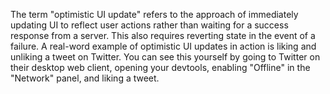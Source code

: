 The term "optimistic UI update" refers to the approach of immediately updating UI to reflect user actions rather than waiting for a success response from a server. This also requires reverting state in the event of a failure. A real-word example of optimistic UI updates in action is liking and unliking a tweet on Twitter. You can see this yourself by going to Twitter on their desktop web client, opening your devtools, enabling "Offline" in the "Network" panel, and liking a tweet.
